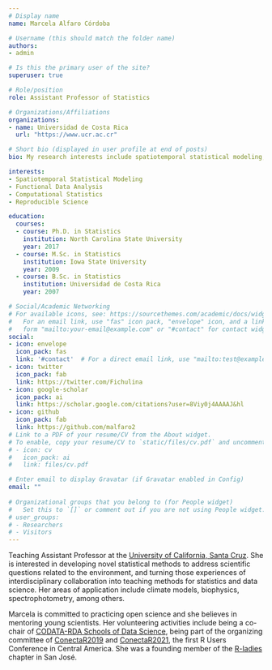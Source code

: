 ```yaml
---
# Display name
name: Marcela Alfaro Córdoba

# Username (this should match the folder name)
authors:
- admin

# Is this the primary user of the site?
superuser: true

# Role/position
role: Assistant Professor of Statistics

# Organizations/Affiliations
organizations:
- name: Universidad de Costa Rica
  url: "https://www.ucr.ac.cr"

# Short bio (displayed in user profile at end of posts)
bio: My research interests include spatiotemporal statistical modeling, functional data analysis, computational statistics and reproducible science.

interests:
- Spatiotemporal Statistical Modeling
- Functional Data Analysis
- Computational Statistics
- Reproducible Science

education:
  courses:
  - course: Ph.D. in Statistics
    institution: North Carolina State University
    year: 2017
  - course: M.Sc. in Statistics
    institution: Iowa State University
    year: 2009
  - course: B.Sc. in Statistics
    institution: Universidad de Costa Rica
    year: 2007

# Social/Academic Networking
# For available icons, see: https://sourcethemes.com/academic/docs/widgets/#icons
#   For an email link, use "fas" icon pack, "envelope" icon, and a link in the
#   form "mailto:your-email@example.com" or "#contact" for contact widget.
social:
- icon: envelope
  icon_pack: fas
  link: '#contact'  # For a direct email link, use "mailto:test@example.org".
- icon: twitter
  icon_pack: fab
  link: https://twitter.com/Fichulina
- icon: google-scholar
  icon_pack: ai
  link: https://scholar.google.com/citations?user=8Viy0j4AAAAJ&hl
- icon: github
  icon_pack: fab
  link: https://github.com/malfaro2
# Link to a PDF of your resume/CV from the About widget.
# To enable, copy your resume/CV to `static/files/cv.pdf` and uncomment the lines below.  
# - icon: cv
#   icon_pack: ai
#   link: files/cv.pdf

# Enter email to display Gravatar (if Gravatar enabled in Config)
email: ""
  
# Organizational groups that you belong to (for People widget)
#   Set this to `[]` or comment out if you are not using People widget.  
# user_groups:
# - Researchers
# - Visitors
---
```


Teaching Assistant Professor at the [University of California, Santa Cruz](https://www.soe.ucsc.edu/news/baskin-engineering-announces-nine-new-faculty-members). She is interested in developing novel statistical methods to address scientific questions related to the environment, and turning those experiences of interdisciplinary collaboration into teaching methods for statistics and data science. Her areas of application include climate models, biophysics, spectrophotometry, among others.

Marcela is committed to practicing open science and she believes in mentoring young scientists. Her volunteering activities include being a co-chair of [CODATA-RDA Schools of Data Science](https://www.datascienceschools.org/), being part of the organizing committee of [ConectaR2019](https://www.conectar2019.org/) and [ConectaR2021](https://conectar2021.github.io/ConectaR2021/), the first R Users Conference in Central America. She was a founding member of the [R-ladies](https://rladies.org/) chapter in San José.
